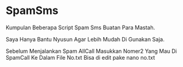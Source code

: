 # SpamSms

Kumpulan Beberapa Script Spam Sms Buatan Para Mastah.

Saya Hanya Bantu Nyusun Agar Lebih Mudah Di Gunakan Saja.

Sebelum Menjalankan Spam AllCall
Masukkan Nomer2 Yang Mau Di SpamCall
Ke Dalam File No.txt Bisa di edit pake nano no.txt

